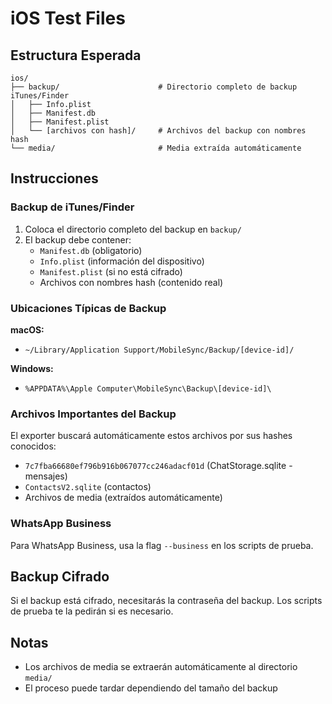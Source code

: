 # iOS Test Files

## Estructura Esperada

```
ios/
├── backup/                      # Directorio completo de backup iTunes/Finder
│   ├── Info.plist
│   ├── Manifest.db
│   ├── Manifest.plist
│   └── [archivos con hash]/     # Archivos del backup con nombres hash
└── media/                       # Media extraída automáticamente
```

## Instrucciones

### Backup de iTunes/Finder

1. Coloca el directorio completo del backup en `backup/`
2. El backup debe contener:
   - `Manifest.db` (obligatorio)
   - `Info.plist` (información del dispositivo)
   - `Manifest.plist` (si no está cifrado)
   - Archivos con nombres hash (contenido real)

### Ubicaciones Típicas de Backup

**macOS:**
- `~/Library/Application Support/MobileSync/Backup/[device-id]/`

**Windows:**
- `%APPDATA%\Apple Computer\MobileSync\Backup\[device-id]\`

### Archivos Importantes del Backup

El exporter buscará automáticamente estos archivos por sus hashes conocidos:
- `7c7fba66680ef796b916b067077cc246adacf01d` (ChatStorage.sqlite - mensajes)
- `ContactsV2.sqlite` (contactos)
- Archivos de media (extraídos automáticamente)

### WhatsApp Business

Para WhatsApp Business, usa la flag `--business` en los scripts de prueba.

## Backup Cifrado

Si el backup está cifrado, necesitarás la contraseña del backup. Los scripts de prueba te la pedirán si es necesario.

## Notas

- Los archivos de media se extraerán automáticamente al directorio `media/`
- El proceso puede tardar dependiendo del tamaño del backup